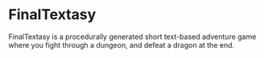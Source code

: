 # FinalTextasy
FinalTextasy is a procedurally generated short text-based adventure game where you fight through a dungeon, and defeat a dragon at the end.
